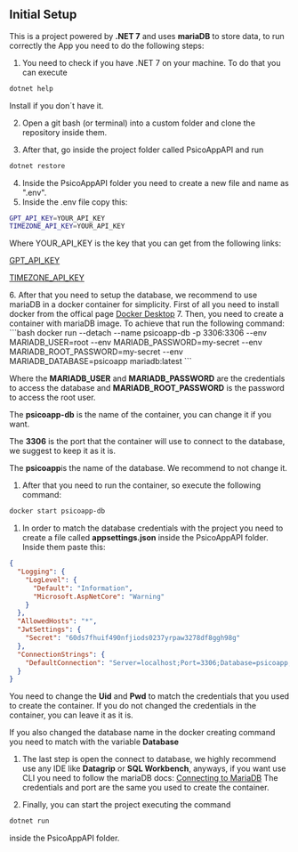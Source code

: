 ## Initial Setup

This is a project powered by **.NET 7** and uses **mariaDB** to store data, to run correctly the App you need to do the following steps:

1. You need to check if you have .NET 7 on your machine. To do that you can execute
```cs
dotnet help
```
<p>Install if you don´t have it.</p>

2. Open a git bash (or terminal) into a custom folder and clone the repository inside them.

3. After that, go inside the project folder called PsicoAppAPI and run
```cs
dotnet restore
```

4. Inside the PsicoAppAPI folder you need to create a new file and name as ".env".
5. Inside the .env file copy this:
```bash
GPT_API_KEY=YOUR_API_KEY
TIMEZONE_API_KEY=YOUR_API_KEY
```
Where YOUR_API_KEY is the key that you can get from the following links:
<p><a href="https://platform.openai.com/account/api-keys" target="_blank">GPT_API_KEY</a></p>
<p><a href="https://developers.google.com/maps/documentation/timezone/get-api-key" target="_blank">TIMEZONE_API_KEY</a></p>
6. After that you need to setup the database, we recommend to use mariaDB in a docker container for simplicity. First of all you need to install docker from the offical page <a href="https://www.docker.com/products/docker-desktop" target="_blank">Docker Desktop</a>
7. Then, you need to create a container with mariaDB image. To achieve that run the following command:
```bash
docker run --detach --name psicoapp-db -p 3306:3306 --env MARIADB_USER=root --env MARIADB_PASSWORD=my-secret --env MARIADB_ROOT_PASSWORD=my-secret --env MARIADB_DATABASE=psicoapp mariadb:latest
```
<p>Where the <b>MARIADB_USER</b> and <b>MARIADB_PASSWORD</b> are the credentials to access the database and <b>MARIADB_ROOT_PASSWORD</b> is the password to access the root user.</p>
<p>The <b>psicoapp-db</b> is the name of the container, you can change it if you want.</p>
<p>The <b>3306</b> is the port that the container will use to connect to the database, we suggest to keep it as it is.</p>
<p>The <b>psicoapp</b>is the name of the database. We recommend to not change it.</p>

1. After that you need to run the container, so execute the following command:
```bash
docker start psicoapp-db
```
1. In order to match the database credentials with the project you need to create a file called **appsettings.json** inside the PsicoAppAPI folder. Inside them paste this:
```json
{
  "Logging": {
    "LogLevel": {
      "Default": "Information",
      "Microsoft.AspNetCore": "Warning"
    }
  },
  "AllowedHosts": "*",
  "JwtSettings": {
    "Secret": "60ds7fhuif490nfjiods0237yrpaw3278df8ggh98g"
  },
  "ConnectionStrings": {
    "DefaultConnection": "Server=localhost;Port=3306;Database=psicoapp;Uid=root;Pwd=my-secret;"
  }
}
```
<p>You need to change the <b>Uid</b> and <b>Pwd</b> to match the credentials that you used to create the container. If you do not changed the credentials in the container, you can leave it as it is.</p>
<p>If you also changed the database name in the docker creating command you need to match with the variable <b>Database</b></p>

1. The last step is open the connect to database, we highly recommend use any IDE like **Datagrip** or **SQL Workbench**, anyways, if you want use CLI you need to follow the mariaDB docs: <a href="https://mariadb.com/kb/en/connecting-to-mariadb/" target="_blank">Connecting to MariaDB</a> The credentials and port are the same you used to create the container.

2.    Finally, you can start the project executing the command
```cs
dotnet run
```
inside the PsicoAppAPI folder.